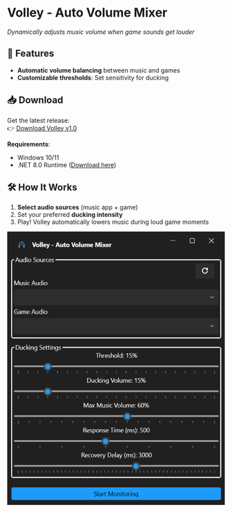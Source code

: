 # Volley - Auto Volume Mixer

*Dynamically adjusts music volume when game sounds get louder*

## 🎯 Features
- **Automatic volume balancing** between music and games
- **Customizable thresholds**: Set sensitivity for ducking

## 📥 Download
Get the latest release:  
👉 [Download Volley v1.0](https://github.com/ANOOBALSA/Volley/releases/latest)  

**Requirements**:  
- Windows 10/11  
- .NET 8.0 Runtime ([Download here](https://dotnet.microsoft.com/download))

## 🛠️ How It Works
1. **Select audio sources** (music app + game)  
2. Set your preferred **ducking intensity**  
3. Play! Volley automatically lowers music during loud game moments  

![Screenshot](screenshot.png)
